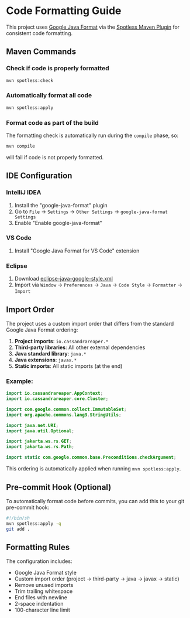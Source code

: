 # Code Formatting Guide

This project uses [Google Java Format](https://github.com/google/google-java-format) via the [Spotless Maven Plugin](https://github.com/diffplug/spotless) for consistent code formatting.

## Maven Commands

### Check if code is properly formatted
```bash
mvn spotless:check
```

### Automatically format all code
```bash
mvn spotless:apply
```

### Format code as part of the build
The formatting check is automatically run during the `compile` phase, so:
```bash
mvn compile
```
will fail if code is not properly formatted.

## IDE Configuration

### IntelliJ IDEA
1. Install the "google-java-format" plugin
2. Go to `File` → `Settings` → `Other Settings` → `google-java-format Settings`
3. Enable "Enable google-java-format"

### VS Code
1. Install "Google Java Format for VS Code" extension

### Eclipse
1. Download [eclipse-java-google-style.xml](https://github.com/google/styleguide/blob/gh-pages/eclipse-java-google-style.xml)
2. Import via `Window` → `Preferences` → `Java` → `Code Style` → `Formatter` → `Import`

## Import Order

The project uses a custom import order that differs from the standard Google Java Format ordering:

1. **Project imports**: `io.cassandrareaper.*`
2. **Third-party libraries**: All other external dependencies
3. **Java standard library**: `java.*`
4. **Java extensions**: `javax.*`
5. **Static imports**: All static imports (at the end)

### Example:
```java
import io.cassandrareaper.AppContext;
import io.cassandrareaper.core.Cluster;

import com.google.common.collect.ImmutableSet;
import org.apache.commons.lang3.StringUtils;

import java.net.URI;
import java.util.Optional;

import jakarta.ws.rs.GET;
import jakarta.ws.rs.Path;

import static com.google.common.base.Preconditions.checkArgument;
```

This ordering is automatically applied when running `mvn spotless:apply`.

## Pre-commit Hook (Optional)

To automatically format code before commits, you can add this to your git pre-commit hook:
```bash
#!/bin/sh
mvn spotless:apply -q
git add .
```

## Formatting Rules

The configuration includes:
- Google Java Format style
- Custom import order (project → third-party → java → javax → static)
- Remove unused imports
- Trim trailing whitespace
- End files with newline
- 2-space indentation
- 100-character line limit 
